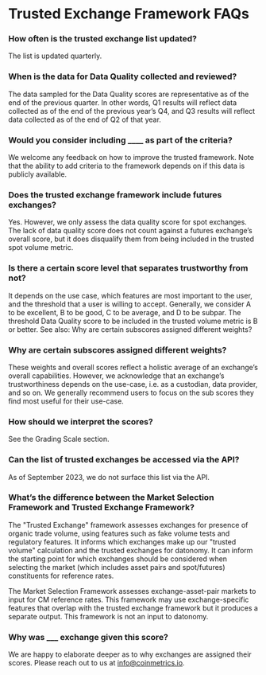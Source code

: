 # Trusted Exchange Framework FAQs

### How often is the trusted exchange list updated?

The list is updated quarterly.

### When is the data for Data Quality collected and reviewed?

The data sampled for the Data Quality scores are representative as of the end of the previous quarter. In other words, Q1 results will reflect data collected as of the end of the previous year’s Q4, and Q3 results will reflect data collected as of the end of Q2 of that year.

### Would you consider including \_\_\_\_ as part of the criteria?

We welcome any feedback on how to improve the trusted framework. Note that the ability to add criteria to the framework depends on if this data is publicly available.

### Does the trusted exchange framework include futures exchanges?

Yes. However, we only assess the data quality score for spot exchanges. The lack of data quality score does not count against a futures exchange’s overall score, but it does disqualify them from being included in the trusted spot volume metric.

### Is there a certain score level that separates trustworthy from not?

It depends on the use case, which features are most important to the user, and the threshold that a user is willing to accept. Generally, we consider A to be excellent, B to be good, C to be average, and D to be subpar. The threshold Data Quality score to be included in the trusted volume metric is B or better. See also: Why are certain subscores assigned different weights?

### Why are certain subscores assigned different weights?&#x20;

These weights and overall scores reflect a holistic average of an exchange’s overall capabilities. However, we acknowledge that an exchange’s trustworthiness depends on the use-case, i.e. as a custodian, data provider, and so on. We generally recommend users to focus on the sub scores they find most useful for their use-case.

### How should we interpret the scores?

See the Grading Scale section.

### Can the list of trusted exchanges be accessed via the API?

As of September 2023, we do not surface this list via the API.

### What’s the difference between the Market Selection Framework and Trusted Exchange Framework?

The "Trusted Exchange" framework assesses exchanges for presence of organic trade volume, using features such as fake volume tests and regulatory features. It informs which exchanges make up our "trusted volume" calculation and the trusted exchanges for datonomy. It can inform the starting point for which exchanges should be considered when selecting the market (which includes asset pairs and spot/futures) constituents for reference rates.

The Market Selection Framework assesses exchange-asset-pair markets to input for CM reference rates. This framework may use exchange-specific features that overlap with the trusted exchange framework but it produces a separate output. This framework is not an input to datonomy.&#x20;

### Why was \_\_\_ exchange given this score?

We are happy to elaborate deeper as to why exchanges are assigned their scores. Please reach out to us at info@coinmetrics.io.
